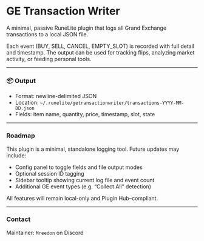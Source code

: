 # GE Transaction Writer

A minimal, passive RuneLite plugin that logs all Grand Exchange transactions to a local JSON file.

Each event (BUY, SELL, CANCEL, EMPTY_SLOT) is recorded with full detail and timestamp.
The output can be used for tracking flips, analyzing market activity, or feeding personal tools.

---

### 📦 Output

- Format: newline-delimited JSON
- Location: `~/.runelite/getransactionwriter/transactions-YYYY-MM-DD.json`
- Fields: item name, quantity, price, timestamp, slot, state

---

### Roadmap

This plugin is a minimal, standalone logging tool. Future updates may include:

- Config panel to toggle fields and file output modes
- Optional session ID tagging
- Sidebar tooltip showing current log file and event count
- Additional GE event types (e.g. “Collect All” detection)

All features will remain local-only and Plugin Hub–compliant.

---

### Contact

Maintainer: `Mreedon` on Discord

